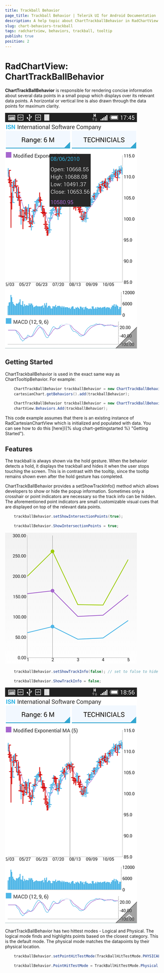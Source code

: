 ```yaml
---
title: Trackball Behavior
page_title: Trackball Behavior | Telerik UI for Android Documentation
description: A help topic about ChartTrackballBehavior in RadChartView for Android.
slug: chart-behaviors-trackball
tags: radchartview, behaviors, trackball, tooltip
publish: true
position: 2
---
```


# RadChartView: ChartTrackBallBehavior

**ChartTrackBallBehavior** is responsible for rendering concise information about several data points in a small popup which displays over
its relevant data points. A horizontal or vertical line is also drawn through the data points for maximum clarity.

![trackball](images/chart-behaviors-trackball.png "chart trackball")

## Getting Started

ChartTrackballBehavior is used in the exact same way as ChartTooltipBehavior.
For example:

```Java
	ChartTrackBallBehavior trackballBehavior = new ChartTrackBallBehavior(context);
	cartesianChart.getBehaviors().add(trackballBehavior);
```
```C#
	ChartTrackBallBehavior trackballBehavior = new ChartTrackBallBehavior(this);
	chartView.Behaviors.Add(trackballBehavior);
```

This code example assumes that there is an existing instance of RadCartesianChartView which is initialized and populated with data. You
can see how to do this [here]({% slug chart-gettingstarted %} "Getting Started").

## Features
The trackball is always shown via the hold gesture. When the behavior detects a hold, it displays the trackball and hides it when the user stops touching the screen.
This is in contrast with the tooltip, since the tooltip remains shown even after the hold gesture has completed.

ChartTrackBallBehavior provides a setShowTrackInfo() method which allows developers to show or hide the popup information. Sometimes only a crosshair or point indicators
are necessary so the track info can be hidden. The aforementioned point indicators are small customizable visual cues that are displayed on top of the relevant data points.

```Java
	trackballBehavior.setShowIntersectionPoints(true);
```
```C#
	trackballBehavior.ShowIntersectionPoints = true;
```

![intersection points](images/chart-behaviors-trackball-intersection-points.png "trackball intersection points")

```Java
	trackballBehavior.setShowTrackInfo(false); // set to false to hide track info since it's true by default
```
```C#
	trackballBehavior.ShowTrackInfo = false;
```

![no track info](images/chart-behaviors-trackball-no-track-info.png "hidden track info")

ChartTrackBallBehavior has two hittest modes - Logical and Physical. The logical mode finds and highlights points based on the closest category. This is the default mode.
The physical mode matches the datapoints by their physical location.

```Java
	trackballBehavior.setPointHitTestMode(TrackBallHitTestMode.PHYSICAL);
```
```C#
	trackballBehavior.PointHitTestMode = TrackBallHitTestMode.Physical;
```
